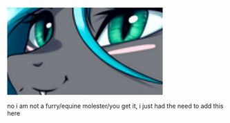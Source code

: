![Nya](/ня.png)

no i am not a furry/equine molester/you get it, i just had the need to add this here
